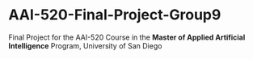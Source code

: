 # AAI-520-Final-Project-Group9
Final Project for the AAI-520 Course in the **Master of Applied Artificial Intelligence** Program, University of San Diego
